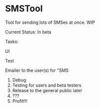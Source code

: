 # SMSTool
Tool for sending lots of SMSes at once. WIP

Current Status: In beta 

Tasks: <p/>
UI <p/>
Test <p/>
Emailer to the user(s) for "SMS

1. Debug
2. Testing for users and beta testers
3. Release to the general public later
4. ???
5. Profit!!!


